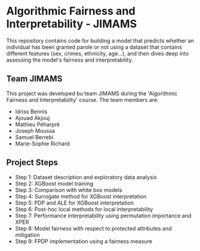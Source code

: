# Algorithmic Fairness and Interpretability - JIMAMS
This repository contains code for building a model that predicts whether an individual has been granted parole or not using a dataset that contains different features (sex, crimes, ethnicity, age...), and then dives deep into assessing the model's fairness and interpretability.

## Team JIMAMS
This project was developed bu team JIMAMS during the 'Algorithmic Fairness and Interpretability' course. The team members are:

- Idriss Bennis
- Ajouad Akjouj
- Mathieu Péharpré
- Joseph Moussa
- Samuel Berrebi
- Marie-Sophie Richard

## Project Steps

- Step 1: Dataset description and exploratory data analysis
- Step 2: XGBoost model training
- Step 3: Comparison with white box models
- Step 4: Surrogate method for XGBoost interpretation
- Step 5: PDP and ALE for XGBoost interpretation
- Step 6: Post-hoc local methods for local interpretability
- Step 7: Performance interpretability using permutation importance and XPER
- Step 8: Model fairness with respect to protected attributes and mitigation
- Step 9: FPDP implementation using a fairness measure